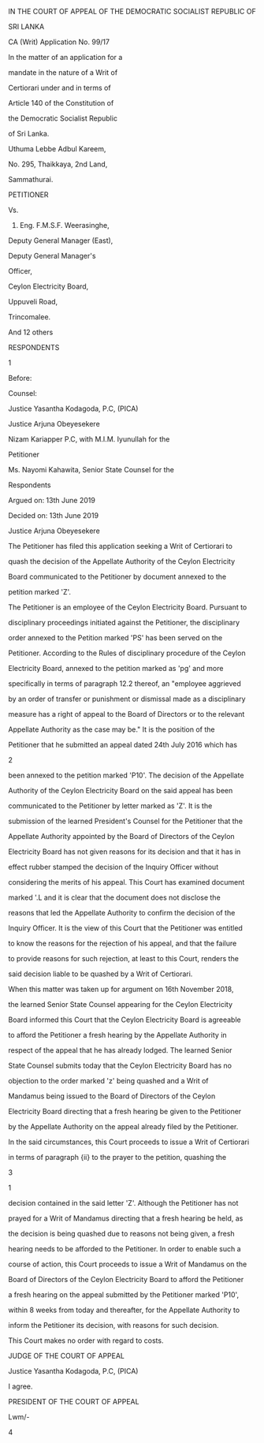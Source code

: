 IN THE COURT OF APPEAL OF THE DEMOCRATIC SOCIALIST REPUBLIC OF

SRI LANKA

CA (Writ) Application No. 99/17

In the matter of an application for a

mandate in the nature of a Writ of

Certiorari under and in terms of

Article 140 of the Constitution of

the Democratic Socialist Republic

of Sri Lanka.

Uthuma Lebbe Adbul Kareem,

No. 295, Thaikkaya, 2nd Land,

Sammathurai.

PETITIONER

Vs.

1. Eng. F.M.S.F. Weerasinghe,

Deputy General Manager (East),

Deputy General Manager's

Officer,

Ceylon Electricity Board,

Uppuveli Road,

Trincomalee.

And 12 others

RESPONDENTS

1

Before:

Counsel:

Justice Yasantha Kodagoda, P.C, (PICA)

Justice Arjuna Obeyesekere

Nizam Kariapper P.C, with M.I.M. Iyunullah for the

Petitioner

Ms. Nayomi Kahawita, Senior State Counsel for the

Respondents

Argued on: 13th June 2019

Decided on: 13th June 2019

Justice Arjuna Obeyesekere

The Petitioner has filed this application seeking a Writ of Certiorari to

quash the decision of the Appellate Authority of the Ceylon Electricity

Board communicated to the Petitioner by document annexed to the

petition marked 'Z'.

The Petitioner is an employee of the Ceylon Electricity Board. Pursuant to

disciplinary proceedings initiated against the Petitioner, the disciplinary

order annexed to the Petition marked 'PS' has been served on the

Petitioner. According to the Rules of disciplinary procedure of the Ceylon

Electricity Board, annexed to the petition marked as 'pg' and more

specifically in terms of paragraph 12.2 thereof, an "employee aggrieved

by an order of transfer or punishment or dismissal made as a disciplinary

measure has a right of appeal to the Board of Directors or to the relevant

Appellate Authority as the case may be." It is the position of the

Petitioner that he submitted an appeal dated 24th July 2016 which has

2

been annexed to the petition marked 'P10'. The decision of the Appellate

Authority of the Ceylon Electricity Board on the said appeal has been

communicated to the Petitioner by letter marked as 'Z'. It is the

submission of the learned President's Counsel for the Petitioner that the

Appellate Authority appointed by the Board of Directors of the Ceylon

Electricity Board has not given reasons for its decision and that it has in

effect rubber stamped the decision of the Inquiry Officer without

considering the merits of his appeal. This Court has examined document

marked '.L and it is clear that the document does not disclose the

reasons that led the Appellate Authority to confirm the decision of the

Inquiry Officer. It is the view of this Court that the Petitioner was entitled

to know the reasons for the rejection of his appeal, and that the failure

to provide reasons for such rejection, at least to this Court, renders the

said decision liable to be quashed by a Writ of Certiorari.

When this matter was taken up for argument on 16th November 2018,

the learned Senior State Counsel appearing for the Ceylon Electricity

Board informed this Court that the Ceylon Electricity Board is agreeable

to afford the Petitioner a fresh hearing by the Appellate Authority in

respect of the appeal that he has already lodged. The learned Senior

State Counsel submits today that the Ceylon Electricity Board has no

objection to the order marked 'z' being quashed and a Writ of

Mandamus being issued to the Board of Directors of the Ceylon

Electricity Board directing that a fresh hearing be given to the Petitioner

by the Appellate Authority on the appeal already filed by the Petitioner.

In the said circumstances, this Court proceeds to issue a Writ of Certiorari

in terms of paragraph {ii} to the prayer to the petition, quashing the

3

1

decision contained in the said letter 'Z'. Although the Petitioner has not

prayed for a Writ of Mandamus directing that a fresh hearing be held, as

the decision is being quashed due to reasons not being given, a fresh

hearing needs to be afforded to the Petitioner. In order to enable such a

course of action, this Court proceeds to issue a Writ of Mandamus on the

Board of Directors of the Ceylon Electricity Board to afford the Petitioner

a fresh hearing on the appeal submitted by the Petitioner marked 'P10',

within 8 weeks from today and thereafter, for the Appellate Authority to

inform the Petitioner its decision, with reasons for such decision.

This Court makes no order with regard to costs.

JUDGE OF THE COURT OF APPEAL

Justice Yasantha Kodagoda, P.C, (PICA)

I agree.

PRESIDENT OF THE COURT OF APPEAL

Lwm/-

4